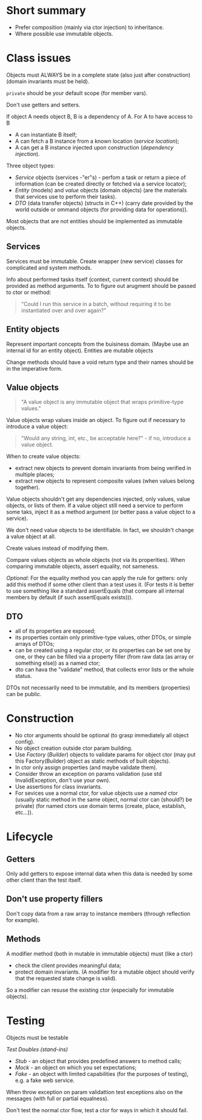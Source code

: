 # Short summary
- Prefer composition (mainly via ctor injection) to inheritance.
- Where possible use immutable objects.



# Class issues
Objects must ALWAYS  be in a complete state (also just after construction) (domain invariants must be held).

`private` should be your default scope (for member vars).

Don't use getters and setters.

If object A needs object B, B is a dependency of A.
For A to have access to B
- A can instantiate B itself;
- A can fetch a B instance from a known location (*service location*);
- A can get a B instance injected upon construction (*dependency injection*).

Three object types:
- *Service* objects (services -"er"s) - perfom a task or return a piece of information
  (can be created directly or fetched via a service locator);
- *Entity* (models) and *value* objects (domain objects)
  (are the materials that services use to perform their tasks).
- *DTO* (data transfer objects) (structs in C++)
  (carry date provided by the world outside or
   ommand objects (for providing data for operations)).

Most objects that are not entities should be implemented as immutable objects.


## Services
Services must be immutable.
Create wrapper (new service) classes for complicated and system methods.

Info about performed tasks itself (context, current context) should be provided as method arguments.
To to figure out arugment should be passed to ctor or method:
> "Could I run this service in a batch, without requiring it to be instantiated over and over again?"


## Entity objects
Represent important concepts from the buisiness domain. (Maybe use an internal id for an entity object).
Entities are mutable objects

Change methods should have a void return type and their names should be in the imperative form.


## Value objects
> "A value object is any immutable object that wraps primitive-type values."

Value objects wrap values inside an object.
To figure out if necessary to introduce a value object:
> "Would any string, int, etc., be acceptable here?" - if no, introduce a value object.

When to create value objects:
- extract new objects to prevent domain invariants
  from being verified in multiple places;
- extract new objects to represent composite values
  (when values belong together).
  
Value objects shouldn't get any dependencies injected, only values, value objects, or lists of them.
If a value object still need a service to perform some taks, inject it as a method argument
(or better pass a value object to a service).

We don't need value objects to be identifiable.
In fact, we shouldn't change a value object at all.

Create values instead of modifying them.

Compare values objects as whole objects (not via its properities).
When comparing immutable objects, assert equality, not sameness.

*Optional*:
For the equality method you can apply the rule for getters: only add this method if some other client than a test uses it.
(For tests it is better to use something like a standard assertEquals (that compare all internal members by default (if such assertEquals exists))).

  
## DTO
- all of its properties are exposed;
- its properties contain only primitive-type values, other DTOs, or simple arrays of DTOs;
- can be created using a regular ctor,
  or its properties can be set one by one,
  or they can be filled via a property filler (from raw data (as array or something else)) as a named ctor;
- dto can hava the "validate" method, that collects error lists or the whole status.

DTOs not necessarily need to be immutable, and its members (properties) can be public.



# Construction
- No ctor arguments should be optional (to grasp immediately all object config).
- No object creation outside ctor param building.
- Use *Factory* (*Builder*) objects to validate params for object ctor
  (may put this Factory(Builder) object as static methods of built objects).
- In ctor only assign properties (and maybe validate them).
- Consider throw an exception on params validation
  (use std InvalidException, don't use your own).
- Use assertions for class invariants.
- For sevices use a normal ctor,
  for value objects use a *named* ctor 
  (usually static method in the same object, normal ctor can (should?) be private)
  (for named ctors use domain terms (create, place, establish, etc...)).



# Lifecycle  
## Getters
Only add getters to expose internal data when this data is needed by some other client than the test itself.

## Don't use property fillers 
Don't copy data from a raw array to instance members (through reflection for example).

## Methods
A modifier method (both in mutable in immutable objects) must (like a ctor)
- check the client provides meaningful data;
- protect domain invariants.
(A modifier for a mutable object should verify that the requested state change is valid).

So a modifier can resuse the existing ctor (especially for immutable objects).






# Testing
Objects must be testable

*Test Doubles (stand-ins)*
- *Stub* - an object that provides predefined answers to method calls;
- *Mock* - an object on which you set expectations;
- *Fake* - an object with limited capabilities (for the purposes of testing), e.g. a fake web service.

When throw exception on param validattion test exceptions also on the messages
(with full or partial equalness).

Don't test the normal ctor flow, test a ctor for ways in which it should fail.
